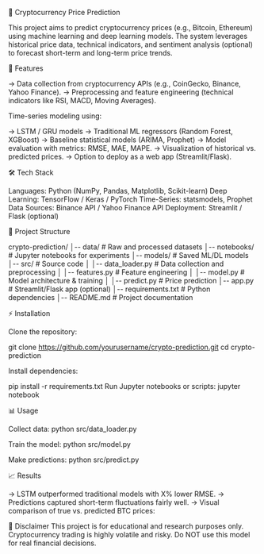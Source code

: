 🚀 Cryptocurrency Price Prediction

This project aims to predict cryptocurrency prices (e.g., Bitcoin, Ethereum) using machine learning and deep learning models. The system leverages historical price data, technical indicators, and sentiment analysis (optional) to forecast short-term and long-term price trends.

📌 Features

-> Data collection from cryptocurrency APIs (e.g., CoinGecko, Binance, Yahoo Finance).
-> Preprocessing and feature engineering (technical indicators like RSI, MACD, Moving Averages).

Time-series modeling using:

-> LSTM / GRU models
-> Traditional ML regressors (Random Forest, XGBoost)
-> Baseline statistical models (ARIMA, Prophet)
-> Model evaluation with metrics: RMSE, MAE, MAPE.
-> Visualization of historical vs. predicted prices.
-> Option to deploy as a web app (Streamlit/Flask).

🛠️ Tech Stack

Languages: Python (NumPy, Pandas, Matplotlib, Scikit-learn)
Deep Learning: TensorFlow / Keras / PyTorch
Time-Series: statsmodels, Prophet
Data Sources: Binance API / Yahoo Finance API
Deployment: Streamlit / Flask (optional)

📂 Project Structure

crypto-prediction/
│-- data/                # Raw and processed datasets
│-- notebooks/           # Jupyter notebooks for experiments
│-- models/              # Saved ML/DL models
│-- src/                 # Source code
│   │-- data_loader.py   # Data collection and preprocessing
│   │-- features.py      # Feature engineering
│   │-- model.py         # Model architecture & training
│   │-- predict.py       # Price prediction
│-- app.py               # Streamlit/Flask app (optional)
│-- requirements.txt     # Python dependencies
│-- README.md            # Project documentation

⚡ Installation

Clone the repository:

git clone https://github.com/yourusername/crypto-prediction.git
cd crypto-prediction

Install dependencies:

pip install -r requirements.txt
Run Jupyter notebooks or scripts:
jupyter notebook

📊 Usage

Collect data:
python src/data_loader.py

Train the model:
python src/model.py

Make predictions:
python src/predict.py

📈 Results

-> LSTM outperformed traditional models with X% lower RMSE.
-> Predictions captured short-term fluctuations fairly well.
-> Visual comparison of true vs. predicted BTC prices:

🚨 Disclaimer
This project is for educational and research purposes only. Cryptocurrency trading is highly volatile and risky. Do NOT use this model for real financial decisions.
